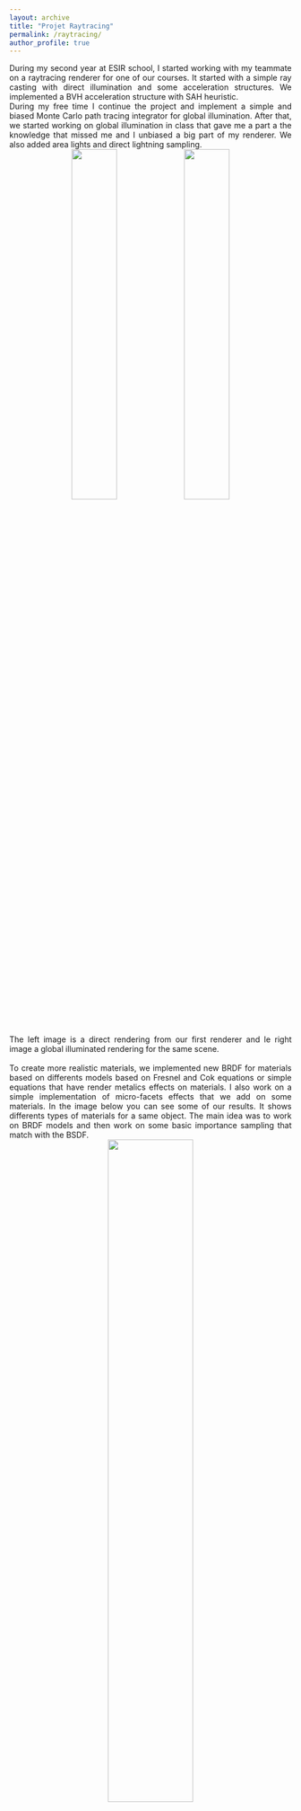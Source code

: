 ```yaml
---
layout: archive
title: "Projet Raytracing"
permalink: /raytracing/
author_profile: true
---
```


<div style="text-align: justify"> 
During my second year at ESIR school, I started working with my teammate on a raytracing renderer for one of our courses. It started with a simple ray casting with direct illumination and some acceleration structures. We implemented a BVH acceleration structure with SAH heuristic.
  
</div>

<div style="text-align: justify"> 
During my free time I continue the project and implement a simple and biased Monte Carlo path tracing integrator for global illumination. After that, we started working on global illumination in class that gave me a part a the knowledge that missed me and I unbiased a big part of my renderer. We also added area lights and direct lightning sampling.
  
</div>

<div style="text-align:center"><img src="https://github.com/iribis/iribis.github.io/blob/master/images/BoatDirect.jpg?raw=true" height="40%" width="40%"/><img src="https://github.com/iribis/iribis.github.io/blob/master/images/boat3500.jpg?raw=true" height="40%" width="40%"/></div>
<div style="text-align: justify"> 
  <br />
  The left image is a direct rendering from our first renderer and le right image a global illuminated rendering for the same scene.
  
</div>
<div style="text-align: justify"> 
  <br />
To create more realistic materials, we implemented new BRDF for materials based on differents models based on Fresnel and Cok equations or simple equations that have render metalics effects on materials. I also work on a simple implementation of micro-facets effects that we add on some materials. In the image below you can see some of our results. It shows differents types of materials for a same object. The main idea was to work on BRDF models and then work on some basic importance sampling that match with the BSDF.
</div>

<div style="text-align:center"><img src="https://raw.githubusercontent.com/iribis/iribis.github.io/master/images/PokeBoule603.jpg" height="55%" width="55%"/></div>

<div style="text-align: justify"> 
  <br />
Finally, I worked on an intelligent criterion to stop raytracing recursion. We know that estimator variance decrease proportional to the square root of the number of samples, in that way we determine when the difference of result between a number of samples is still important or if we can consider the result close to converged. We based our criteria on evolution of global image energie that have the following evolution with the number of samples:
</div>
<div style="text-align:center"><img src="https://github.com/iribis/iribis.github.io/blob/master/images/Boat151Energie.PNG?raw=true" height="40%" width="40%"/></div>

<div style="text-align: justify"> 
  <br />
When I finished my CPU implementation of a path tracer, I wanted to work on a GPU implementation. I worked with CUDA C++ to create a similar renderer to my CPU one. It was a really interesting part for me because GPU programming is not part of my education. With the increase of performance, I added commands to moove the camera in the scene. We can see 2 points of view of the same scene:
<div style="text-align:center"><img src="https://github.com/iribis/iribis.github.io/blob/master/images/GPUcornel.JPG?raw=false" height="50%" width="50%"/><img src="https://github.com/iribis/iribis.github.io/blob/master/images/GPUcornel2.JPG?raw=false" height="50%" width="50%"/></div>
</div>


<div style="text-align: justify">
  <br />
Since October, I have started working on unbiased rendering for a research project. I started by a MIS path tracing with balance and power heuristic on direct lightning. The MIS is a very useful technique to reduce noise and optimise the combination of differents sampling techniques. You can see below 2 differents light sampling techniques and the final result with MIS between the two strategies.</div>
<div style="text-align:center"><img src="https://github.com/iribis/iribis.github.io/blob/master/images/veachBSDF.JPG?raw=true" height="40%" width="40%"/><img src="https://github.com/iribis/iribis.github.io/blob/master/images/veachLight.JPG?raw=true" height="40%" width="40%"/><img src="https://github.com/iribis/iribis.github.io/blob/master/images/veachPowerMIS.JPG?raw=true" height="40%" width="40%"/></div>

<div style="text-align: justify"> 
<br />
I also worked on an unbiased light tracing renderer and started working on bi-directional path tracing. You can see the result from light tracing and MIS path tracing below for a same scene.
</div>
<div style="text-align:center"><img src="https://github.com/iribis/iribis.github.io/blob/master/images/cornelLT.JPG?raw=true" height="50%" width="50%"/><img src="https://github.com/iribis/iribis.github.io/blob/master/images/cornelPTMIS.JPG?raw=true" height="50%" width="50%"/></div>

I'm currently working on bi-directional path tracing using pbrt implementation for a school research project.
